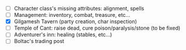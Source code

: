 - [ ] Character class's missing attributes: alignment, spells
- [ ] Management: inventory, combat, treasure, etc...
- [x] Gilgamesh Tavern (party creation, char inspection)
- [ ] Temple of Cant: raise dead, cure poison/paralysis/stone (to be fixed)
- [ ] Adventurer's inn: healing (stables, etc...)
- [ ] Boltac's trading post
